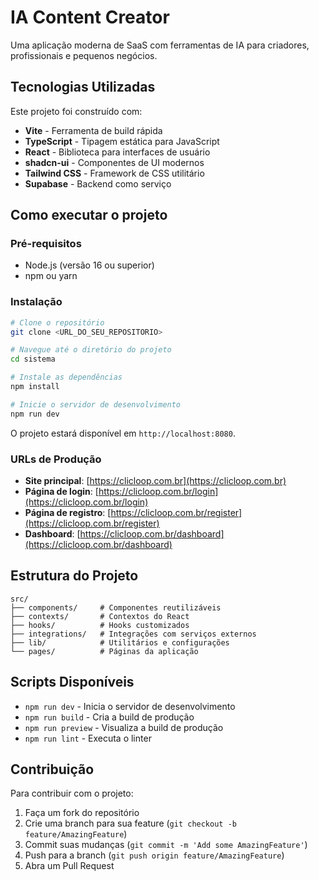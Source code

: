 # IA Content Creator

Uma aplicação moderna de SaaS com ferramentas de IA para criadores, profissionais e pequenos negócios.

## Tecnologias Utilizadas

Este projeto foi construído com:

- **Vite** - Ferramenta de build rápida
- **TypeScript** - Tipagem estática para JavaScript
- **React** - Biblioteca para interfaces de usuário
- **shadcn-ui** - Componentes de UI modernos
- **Tailwind CSS** - Framework de CSS utilitário
- **Supabase** - Backend como serviço

## Como executar o projeto

### Pré-requisitos

- Node.js (versão 16 ou superior)
- npm ou yarn

### Instalação

```bash
# Clone o repositório
git clone <URL_DO_SEU_REPOSITORIO>

# Navegue até o diretório do projeto
cd sistema

# Instale as dependências
npm install

# Inicie o servidor de desenvolvimento
npm run dev
```

O projeto estará disponível em `http://localhost:8080`.

### URLs de Produção

- **Site principal**: [https://clicloop.com.br](https://clicloop.com.br)
- **Página de login**: [https://clicloop.com.br/login](https://clicloop.com.br/login)
- **Página de registro**: [https://clicloop.com.br/register](https://clicloop.com.br/register)
- **Dashboard**: [https://clicloop.com.br/dashboard](https://clicloop.com.br/dashboard)

## Estrutura do Projeto

```
src/
├── components/     # Componentes reutilizáveis
├── contexts/       # Contextos do React
├── hooks/          # Hooks customizados
├── integrations/   # Integrações com serviços externos
├── lib/            # Utilitários e configurações
└── pages/          # Páginas da aplicação
```

## Scripts Disponíveis

- `npm run dev` - Inicia o servidor de desenvolvimento
- `npm run build` - Cria a build de produção
- `npm run preview` - Visualiza a build de produção
- `npm run lint` - Executa o linter

## Contribuição

Para contribuir com o projeto:

1. Faça um fork do repositório
2. Crie uma branch para sua feature (`git checkout -b feature/AmazingFeature`)
3. Commit suas mudanças (`git commit -m 'Add some AmazingFeature'`)
4. Push para a branch (`git push origin feature/AmazingFeature`)
5. Abra um Pull Request